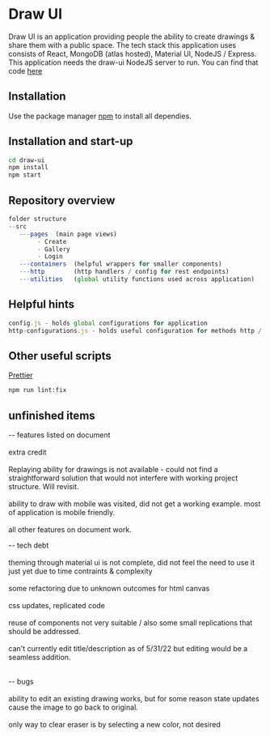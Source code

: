 # Draw UI

Draw UI is an application providing people the ability to create drawings & share them with a public space. The tech stack this application uses consists of React, MongoDB (atlas hosted), Material UI, NodeJS / Express. This application needs the draw-ui NodeJS server to run. You can find that code [here](https://github.com/bnthecode/draw-api)

## Installation

Use the package manager [npm](https://www.npmjs.com/) to install all dependies.


## Installation and start-up
```bash
cd draw-ui
npm install
npm start
```


## Repository overview

```javascript
folder structure
--src
   ---pages  (main page views)
        - Create
        - Gallery
        - Login
   ---containers  (helpful wrappers for smaller components)
   ---http        (http handlers / config for rest endpoints)
   ---utilities   (global utility functions used across application)
```

## Helpful hints

```javascript
config.js - holds global configurations for application
http-configurations.js - holds useful configuration for methods http / api
```

## Other useful scripts

[Prettier](https://www.npmjs.com/package/prettier)

```bash
npm run lint:fix
```

## unfinished items

-- features listed on document <br></br>
extra credit <br></br>
Replaying ability for drawings is not available - could not find a straightforward solution that would not interfere with working project structure. Will revisit.
<br></br>
ability to draw with mobile was visited, did not get a working example. most of application is mobile friendly.
<br></br>
all other features on document work.

-- tech debt<br></br>
theming through material ui is not complete, did not feel the need to use it just yet due to time contraints & complexity<br></br>
some refactoring due to unknown outcomes for html canvas<br></br>
css updates, replicated code<br></br>
reuse of components not very suitable / also some small replications that should be addressed.<br></br>
can't currently edit title/description as of 5/31/22 but editing would be a seamless addition.<br></br>

-- bugs <br></br>
ability to edit an existing drawing works, but for some reason state updates cause the image to go back to original.<br></br>
only way to clear eraser is by selecting a new color, not desired<br></br>
